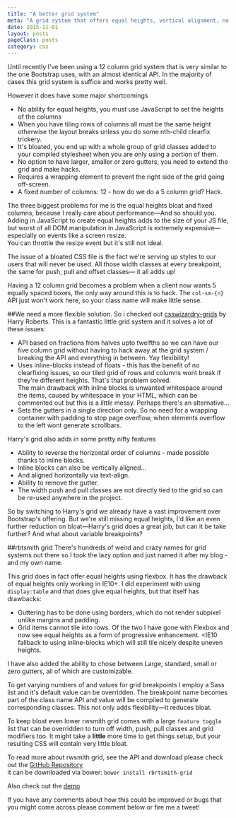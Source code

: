 ```yaml
---
title: "A better grid system"
meta: "A grid system that offers equal heights, vertical alignment, no bloat."
date: 2015-11-01
layout: posts
pageClass: posts
category: css
---
```


Until recently I've been using a 12 column grid system that is very similar
to the one Bootstrap uses, with an almost identical API.  In the majority
of cases this grid system is suffice and works pretty well.

However it does have some major shortcomings

* No ability for equal heights, you must use JavaScript to set the heights of
the columns
* When you have tiling rows of columns all must be the same height otherwise
the layout breaks unless you do some nth-child clearfix trickery.
* It's bloated, you end up with a whole group of grid classes added to your
compiled stylesheet when you are only using a portion of them.
* No option to have larger, smaller or zero gutters, you need to extend the grid
and make hacks.
* Requires a wrapping element to prevent the right side of the grid going 
off-screen.
* A fixed number of columns: 12 - how do we do a 5 column grid? Hack.

The three biggest problems for me is the equal heights bloat and fixed
columns, because I really care about performance&mdash;And so should you.  
Adding in JavaScript to create equal heights adds to the size of your JS file, 
but worst of all DOM manipulation in JavaScript is extremely 
expensive&mdash;especially on events like a screen resize.  
You can throttle the resize event but it's still not ideal.

The issue of a bloated CSS file is the fact we're serving up styles to our
users that will never be used.  All those width classes at every breakpoint,
the same for push, pull and offset classes&mdash; it all adds up!

Having a 12 column grid becomes a problem when a client now wants 5 equally 
spaced boxes, the only way around this is to hack.  The `col-sm-{n}` API
just won't work here, so your class name will make little sense.  

##We need a more flexible solution.
So i checked out [csswizardry-grids](https://github.com/csswizardry/csswizardry-grids) 
by Harry Roberts.  This is a fantastic little grid system and it solves a lot
of these issues:

* API based on fractions from halves upto twelfths so we can have our five
column grid without having to hack away at the grid system / breaking the API
and everything in between.  Yay flexibility!
* Uses inline-blocks instead of floats - this has the benefit of no clearfixing
issues, so our tiled grid of rows and columns wont break if they're different
heights.  That's that problem solved.  
The main drawback with inline blocks is
unwanted whitespace around the items, caused by whitespace in your HTML, which
can be commented out but this is a *little* messy.  Perhaps there's an 
alternative&hellip;
* Sets the gutters in a single direction only. So no need for a wrapping
container with padding to stop page overflow, when elements overflow to the left
wont generate scrollbars.

Harry's grid also adds in some pretty nifty features

* Ability to reverse the horizontal order of columns - made possible thanks
to inline blocks.
* Inline blocks can also be vertically aligned&hellip;
* And aligned horizontally via text-align.
* Ability to remove the gutter.
* The width push and pull classes are not directly tied to the grid so can be
re-used anywhere in the project.

So by switching to Harry's grid we already have a vast improvement over 
Bootstrap's offering.
But we're still missing equal heights, I'd like an even further reduction on
bloat&mdash;Harry's grid does a great job, but can it be take further?
And what about variable breakpoints?

##rbtsmith grid
There's hundreds of weird and crazy names for grid systems out there so I
took the lazy option and just named it after my blog - and my own name.

This grid does in fact offer equal heights using flexbox.  It has the drawback
of equal heights only working in IE10+.  I did experiment with using 
`display:table` and that does give equal heights, but that itself has drawbacks:

* Guttering has to be done using borders, which do not render subpixel unlike
margins and padding.
* Grid items cannot tile into rows.
Of the two I have gone with Flexbox and now see equal heights as a form of
progressive enhancement.  <IE10 fallback to using inline-blocks which will still
tile nicely despite uneven heights.

I have also added the ability to chose between Large, standard, small or zero
gutters, all of which are customizable.

To get varying numbers of and values for grid breakpoints I employ a Sass list
and it's default value can be overridden.  The breakpoint name becomes part
of the class name API and value will be compiled to generate corresponding 
classes.  This not only adds flexibility&mdash;it reduces bloat.

To keep bloat even lower rwsmith grid comes with a large `feature toggle` list
that can be overridden to turn off width, push, pull classes and grid modifiers
too.  It might take a **little** more time to get things setup, but your 
resulting CSS will contain very little bloat.

To read more about rwsmith grid, see the API and download please check out the
[GitHub Repository](https://github.com/rbrtsmith/rbrtsmith-grid)  
it can be downloaded via bower: `bower install rbrtsmith-grid`

Also check out the [demo](http://codepen.io/rbrtsmith/full/VvdGMp/)

If you have any comments about how this could be improved or bugs that you
might come across please comment below or fire me a tweet!







